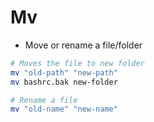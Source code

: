 # Mv

- Move or rename a file/folder

```sh
# Moves the file to new folder
mv "old-path" "new-path"
mv bashrc.bak new-folder

# Rename a file
mv "old-name" "new-name"
```
